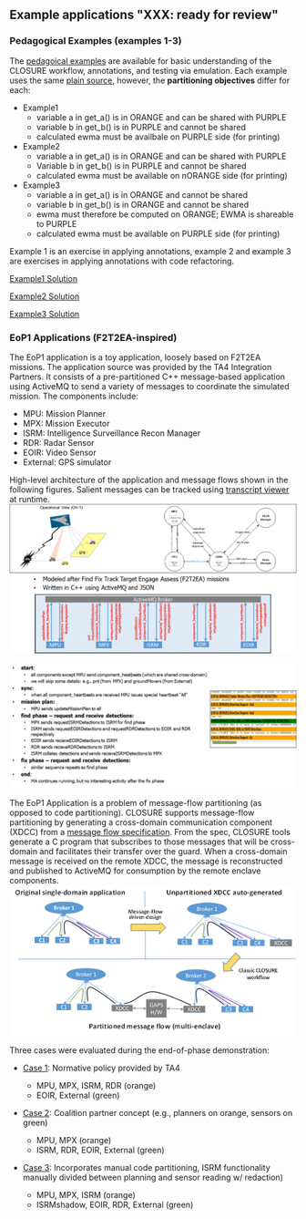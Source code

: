 ## Example applications "XXX: ready for review"

### Pedagogical Examples (examples 1-3)
The [pedagoical examples](https://github.com/gaps-closure/build/blob/develop/apps/examples/) are available for basic understanding of the CLOSURE workflow, annotations, and testing via emulation. Each example uses the same [plain source](https://github.com/gaps-closure/build/blob/develop/apps/examples/example1/plain/example1.c), however, the **partitioning objectives** differ for each:

- Example1 
    - variable a in get_a() is in ORANGE and can be shared with PURPLE 
    - variable b in get_b() is in PURPLE and cannot be shared
    - calculated ewma must be availbale on PURPLE side (for printing)
- Example2
    - variable a in get_a() is in ORANGE and can be shared with PURPLE
    - Variable b in get_b() is in PURPLE and cannot be shared
    - calculated ewma must be available on nORANGE side (for printing)
- Example3 
    - variable a in get_a() is in ORANGE and cannot be shared
    - variable b in get_b() is in ORANGE and cannot be shared
    - ewma must therefore be computed on ORANGE; EWMA is shareable to PURPLE
    - calculated ewma must be available on PURPLE side (for printing)

Example 1 is an exercise in applying annotations, example 2 and example 3 are exercises in applying annotations with code refactoring.

[Example1 Solution](https://github.com/gaps-closure/build/blob/develop/apps/examples/example1/.solution)

[Example2 Solution](https://github.com/gaps-closure/build/blob/develop/apps/examples/example2/.solution)

[Example3 Solution](https://github.com/gaps-closure/build/blob/develop/apps/examples/example3/.solution)

### EoP1 Applications (F2T2EA-inspired)
The EoP1 application is a toy application, loosely based on F2T2EA missions. The application source was provided by the TA4 Integration Partners. It consists of a pre-partitioned C++ message-based application using ActiveMQ to send a variety of messages to coordinate the simulated mission.  The components include:
- MPU: Mission Planner
- MPX: Mission Executor
- ISRM: Intelligence Surveillance Recon Manager
- RDR: Radar Sensor
- EOIR: Video Sensor
- External: GPS simulator

High-level architecture of the application and message flows shown in the following figures. Salient messages can be tracked using [transcript viewer](https://github.com/gaps-closure/build/tree/develop/apps/eop1/transcriptview) at runtime.
![Mission Application](docs/C/images/ma.png)

![Salient Messages](docs/C/images/salient.png)

The EoP1 Application is a problem of message-flow partitioning (as opposed to code partitioning). CLOSURE supports message-flow partitioning by generating a cross-domain communication component (XDCC) from a [message flow specification](https://github.com/gaps-closure/build/blob/develop/apps/eop1/case1/design/design_spec.json). From the spec, CLOSURE tools generate a C program that subscribes to those messages that will be cross-domain and facilitates their transfer over the guard. When a cross-domain message is received on the remote XDCC, the message is reconstructed and published to ActiveMQ for consumption by the remote enclave components. 
![XDCC concept](docs/C/images/xdcc.png)

Three cases were evaluated during the end-of-phase demonstration:

- [Case 1](https://github.com/gaps-closure/build/tree/develop/apps/eop1/case1): Normative policy provided by TA4 
    - MPU, MPX, ISRM, RDR (orange)
    - EOIR, External (green)

- [Case 2](https://github.com/gaps-closure/build/tree/develop/apps/eop1/case2): Coalition partner concept (e.g., planners on orange, sensors on green)
    - MPU, MPX (orange)
    - ISRM, RDR, EOIR, External (green)

- [Case 3](https://github.com/gaps-closure/build/tree/develop/apps/eop1/case3): Incorporates manual code partitioning, ISRM functionality manually divided between planning and sensor reading w/ redaction)
    - MPU, MPX, ISRM (orange)
    - ISRMshadow, EOIR, RDR, External (green)